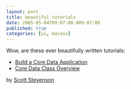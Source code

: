```yaml
---
layout: post
title: beautiful tutorials
date: 2005-05-04T09:07:00.009-07:00
published: true
categories: [ui, macosx]
---
```


<p>Wow, are these ever beautifully written tutorials:</p>

<ul>
<li><a href="http://cocoadevcentral.com/articles/000085.php">Build a Core Data Application</a></li>
<li><a href="http://cocoadevcentral.com/articles/000086.php">Core Data Class Overview</a></li>
</ul>

<p>by <a href="http://cocoadevcentral.com/">Scott Stevenson</a></p>
